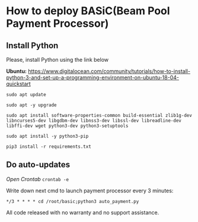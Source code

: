 # How to deploy BASiC(Beam Pool Payment Processor)

## Install Python
Please, install Python using the link below

**Ubuntu:** https://www.digitalocean.com/community/tutorials/how-to-install-python-3-and-set-up-a-programming-environment-on-ubuntu-18-04-quickstart

`sudo apt update`

`sudo apt -y upgrade`

`sudo apt install software-properties-common build-essential zlib1g-dev libncurses5-dev libgdbm-dev libnss3-dev libssl-dev libreadline-dev libffi-dev wget python3-dev python3-setuptools`

`sudo apt install -y python3-pip`

`pip3 install -r requirements.txt`

## Do auto-updates
*Open Crontab* `crontab -e`

Write down next cmd to launch payment processor every 3 minutes:

`*/3 * * * * cd /root/basic;python3 auto_payment.py`


All code released with no warranty and no support assistance.
